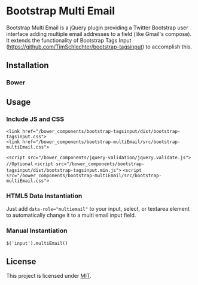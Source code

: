 # Bootstrap Multi Email   
   
Bootstrap Multi Email is a jQuery plugin providing a Twitter Bootstrap user interface adding multiple email addresses to a field (like Gmail's compose). It extends the functionality of Bootstrap Tags Input (https://github.com/TimSchlechter/bootstrap-tagsinput) to accomplish this.   
   
## Installation   
   
### Bower   
   
   
   
## Usage   
   
### Include JS and CSS   
   
`<link href="/bower_components/bootstrap-tagsinput/dist/bootstrap-tagsinput.css">`   
`<link href="/bower_components/bootstrap-multiEmail/src/bootstrap-multiEmail.css">`
   
`<script src="/bower_components/jquery-validation/jquery.validate.js"> //Optional`
`<script src="/bower_components/bootstrap-tagsinput/dist/bootstrap-tagsinput.min.js">`
`<script src="/bower_components/bootstrap-multiEmail/src/bootstrap-multiEmail.css">`   
   
   
### HTML5 Data Instantiation   

Just add `data-role="multiemail"` to your input, select, or textarea element to automatically change it to a multi email input field.   
   
   
### Manual Instantiation   
   
`$('input').multiEmail()`   
   

## License   

This project is licensed under [MIT](https://raw.github.com/TimSchlechter/bootstrap-tagsinput/master/LICENSE "Read more about the MIT license").


